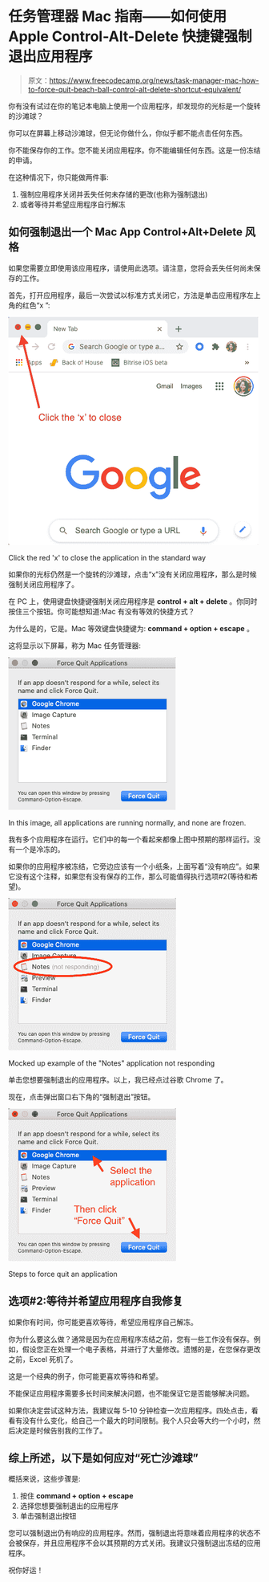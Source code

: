 # 任务管理器 Mac 指南——如何使用 Apple Control-Alt-Delete 快捷键强制退出应用程序

> 原文：<https://www.freecodecamp.org/news/task-manager-mac-how-to-force-quit-beach-ball-control-alt-delete-shortcut-equivalent/>

你有没有试过在你的笔记本电脑上使用一个应用程序，却发现你的光标是一个旋转的沙滩球？

你可以在屏幕上移动沙滩球，但无论你做什么，你似乎都不能点击任何东西。

你不能保存你的工作。您不能关闭应用程序。你不能编辑任何东西。这是一份冻结的申请。

在这种情况下，你只能做两件事:

1.  强制应用程序关闭并丢失任何未存储的更改(也称为强制退出)
2.  或者等待并希望应用程序自行解冻

## 如何强制退出一个 Mac App Control+Alt+Delete 风格

如果您需要立即使用该应用程序，请使用此选项。请注意，您将会丢失任何尚未保存的工作。

首先，打开应用程序，最后一次尝试以标准方式关闭它，方法是单击应用程序左上角的红色“x ”:

![Screen-Shot-2021-01-09-at-7.46.21-am](img/43984611d4ae2c4f6a3f2bec198ec05b.png)

Click the red 'x' to close the application in the standard way

如果你的光标仍然是一个旋转的沙滩球，点击“x”没有关闭应用程序，那么是时候强制关闭应用程序了。

在 PC 上，使用键盘快捷键强制关闭应用程序是 **control + alt + delete** 。你同时按住三个按钮。你可能想知道:Mac 有没有等效的快捷方式？

为什么是的，它是。Mac 等效键盘快捷键为: **command + option + escape** 。

这将显示以下屏幕，称为 Mac 任务管理器:

![Screen-Shot-2021-01-09-at-8.04.44-am](img/56ba80fa0959bb18c6635f8cd4ef2926.png)

In this image, all applications are running normally, and none are frozen.

我有多个应用程序在运行。它们中的每一个看起来都像上图中预期的那样运行。没有一个是冷冻的。

如果你的应用程序被冻结，它旁边应该有一个小纸条，上面写着“没有响应”。如果它没有这个注释，如果您有没有保存的工作，那么可能值得执行选项#2(等待和希望)。

![Screen-Shot-2021-01-09-at-7.59.34-am](img/f57a1ed72e4e769799013767e09753ce.png)

Mocked up example of the "Notes" application not responding

单击您想要强制退出的应用程序。以上，我已经点过谷歌 Chrome 了。

现在，点击弹出窗口右下角的“强制退出”按钮。

![Screen-Shot-2021-01-09-at-7.55.38-am](img/ef9f51a60976e0d71e1a6fa6d3ba79ae.png)

Steps to force quit an application

## 选项#2:等待并希望应用程序自我修复

如果你有时间，你可能更喜欢等待，希望应用程序自己解冻。

你为什么要这么做？通常是因为在应用程序冻结之前，您有一些工作没有保存。例如，假设您正在处理一个电子表格，并进行了大量修改。遗憾的是，在您保存更改之前，Excel 死机了。

这是一个经典的例子，你可能更喜欢等待和希望。

不能保证应用程序需要多长时间来解决问题，也不能保证它是否能够解决问题。

如果你决定尝试这种方法，我建议每 5-10 分钟检查一次应用程序。四处点击，看看有没有什么变化，给自己一个最大的时间限制。我个人只会等大约一个小时，然后决定是时候告别我的工作了。

## 综上所述，以下是如何应对“死亡沙滩球”

概括来说，这些步骤是:

1.  按住 **command + option + escape**
2.  选择您想要强制退出的应用程序
3.  单击强制退出按钮

您可以强制退出仍有响应的应用程序。然而，强制退出将意味着应用程序的状态不会被保存，并且应用程序不会以其预期的方式关闭。我建议只强制退出冻结的应用程序。

祝你好运！
